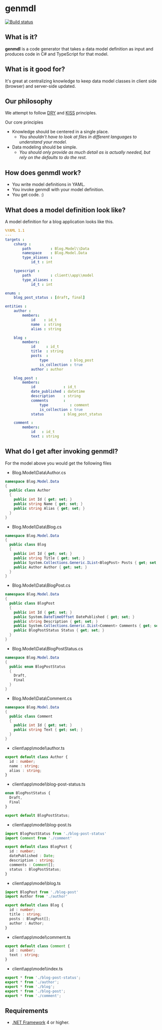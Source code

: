 # genmdl 

[![Build status](https://ci.appveyor.com/api/projects/status/baeho8r25ny89044/branch/master?svg=true)](https://ci.appveyor.com/project/angrifel/genmdl/branch/master)

## What is it?

**genmdl** is a code generator that takes a data model definition as input and produces code in C# and TypeScript for that model.

## What is it good for?

It's great at centralizing knowledge to keep data model classes in client side (browser) and server-side updated.

## Our philosophy
We attempt to follow [DRY](https://en.wikipedia.org/wiki/Don%27t_repeat_yourself) and [KISS](https://en.wikipedia.org/wiki/KISS_principle) principles.

Our core principles
 - Knowledge should be centered in a single place. 
   - *You shouldn't have to  look at files in different languages to understand your model.*
 - Data modeling should be simple.
   - *You should only provide as much detail as is actually needed, but rely on the defaults to do the rest.*


 
## How does genmdl work?

 - You write model definitions in YAML.
 - You invoke genmdl with your model definition.
 - You get code. :)

## What does a model definition look like?

A model definition for a blog application looks like this.

```yaml
%YAML 1.1
---
targets : 
    csharp : 
        path         : Blog.Model\\Data
        namespace    : Blog.Model.Data
        type_aliases : 
            id_t : int 

    typescript : 
        path         : client\\app\\model
        type_aliases : 
            id_t : int

enums : 
    blog_post_status : [draft, final]

entities :
    author :
        members: 
            id    : id_t
            name  : string
            alias : string

    blog :
        members:
            id     : id_t
            title  : string
            posts  : 
                type          : blog_post
                is_collection : true
            author : author

    blog_post : 
        members:
            id             : id_t
            date_published : datetime
            description    : string
            comments       :
                type          : comment
                is_collection : true
            status         : blog_post_status

    comment :
        members:
            id   : id_t
            text : string

```
## What do I get after invoking genmdl?

For the model above you would get the following files

- Blog.Model\Data\Author.cs
```csharp
namespace Blog.Model.Data
{
  public class Author
  {
    public int Id { get; set; }
    public string Name { get; set; }
    public string Alias { get; set; }
  }
}
```

- Blog.Model\Data\Blog.cs
```csharp
namespace Blog.Model.Data
{
  public class Blog
  {
    public int Id { get; set; }
    public string Title { get; set; }
    public System.Collections.Generic.IList<BlogPost> Posts { get; set; }
    public Author Author { get; set; }
  }
}
```

- Blog.Model\Data\BlogPost.cs
```csharp
namespace Blog.Model.Data
{
  public class BlogPost
  {
    public int Id { get; set; }
    public System.DateTimeOffset DatePublished { get; set; }
    public string Description { get; set; }
    public System.Collections.Generic.IList<Comment> Comments { get; set; }
    public BlogPostStatus Status { get; set; }
  }
}
```

- Blog.Model\Data\BlogPostStatus.cs
```csharp
namespace Blog.Model.Data
{
  public enum BlogPostStatus
  {
    Draft,
    Final
  }
}
```

- Blog.Model\Data\Comment.cs
```csharp
namespace Blog.Model.Data
{
  public class Comment
  {
    public int Id { get; set; }
    public string Text { get; set; }
  }
}
```

- client\app\model\author.ts
```typescript
export default class Author {
  id : number;
  name : string;
  alias : string;
}
```

- client\app\model\blog-post-status.ts
```typescript
enum BlogPostStatus {
  Draft,
  Final
}

export default BlogPostStatus;
```

- client\app\model\blog-post.ts
```typescript
import BlogPostStatus from './blog-post-status'
import Comment from './comment'

export default class BlogPost {
  id : number;
  datePublished : Date;
  description : string;
  comments : Comment[];
  status : BlogPostStatus;
}
```

- client\app\model\blog.ts
```typescript
import BlogPost from './blog-post'
import Author from './author'

export default class Blog {
  id : number;
  title : string;
  posts : BlogPost[];
  author : Author;
}
```

- client\app\model\comment.ts
```typescript
export default class Comment {
  id : number;
  text : string;
}
```

- client\app\model\index.ts
```typescript
export * from './blog-post-status';
export * from './author';
export * from './blog';
export * from './blog-post';
export * from './comment';
```

## Requirements

* [.NET Framework](https://www.microsoft.com/en-us/download/details.aspx?id=17718) 4 or higher.


